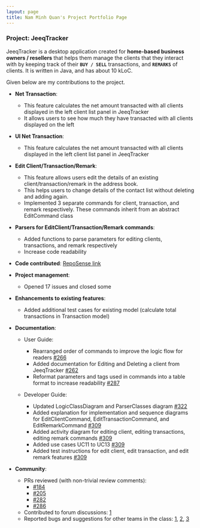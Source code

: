 ```yaml
---
layout: page
title: Nam Minh Quan's Project Portfolio Page
---
```


### Project: JeeqTracker

JeeqTracker is a desktop application created for **home-based business owners / resellers** that helps them manage the clients
that they interact with by keeping track of their **`BUY / SELL`** transactions, and **`REMARKS`** of clients.
It is written in Java, and has about 10 kLoC.

Given below are my contributions to the project.

* **Net Transaction**:
  * This feature calculates the net amount transacted with all clients displayed in the left client list panel in JeeqTracker
  * It allows users to see how much they have transacted with all clients displayed on the left
* **UI Net Transaction**:
  * This feature calculates the net amount transacted with all clients displayed in the left client list panel in JeeqTracker
* **Edit Client/Transaction/Remark**:
  * This feature allows users edit the details of an existing client/transaction/remark in the address book.
  * This helps users to change details of the contact list without deleting and adding again.
  * Implemented 3 separate commands for client, transaction, and remark respectively. These commands inherit from an abstract EditCommand class
* **Parsers for EditClient/Transaction/Remark commands**:
  * Added functions to parse parameters for editing clients, transactions, and remark respectively
  * Increase code readability
* **Code contributed**: [RepoSense link](https://nus-cs2103-ay2223s1.github.io/tp-dashboard/?search=quannam0124&breakdown=true&sort=groupTitle&sortWithin=title&since=2022-09-16&timeframe=commit&mergegroup=&groupSelect=groupByRepos&checkedFileTypes=docs~functional-code~test-code~other')

* **Project management**:
  * Opened 17 issues and closed some
<div style="page-break-after: always;"></div>

* **Enhancements to existing features**:
  * Added additional test cases for existing model (calculate total transactions in Transaction model)

* **Documentation**:
  * User Guide:
    * Rearranged order of commands to improve the logic flow for readers [#266](https://github.com/AY2223S1-CS2103T-T09-1/tp/pull/266)
    * Added documentation for Editing and Deleting a client from JeeqTracker [#262](https://github.com/AY2223S1-CS2103T-T09-1/tp/pull/262)
    * Reformat parameters and tags used in commands into a table format to increase readability [#287](https://github.com/AY2223S1-CS2103T-T09-1/tp/pull/287/files)
    
  * Developer Guide: 
    * Updated LogicClassDiagram and ParserClasses diagram [#322](https://github.com/AY2223S1-CS2103T-T09-1/tp/pull/322)
    * Added explanation for implementation and sequence diagrams for EditClientCommand, EditTransactionCommand, and EditRemarkCommand [#309](https://github.com/AY2223S1-CS2103T-T09-1/tp/pull/309)
    * Added activity diagram for editing client, editing transactions, editing remark commands [#309](https://github.com/AY2223S1-CS2103T-T09-1/tp/pull/309)
    * Added use cases UC11 to UC13 [#309](https://github.com/AY2223S1-CS2103T-T09-1/tp/pull/309)
    * Added test instructions for edit client, edit transaction, and edit remark features [#309](https://github.com/AY2223S1-CS2103T-T09-1/tp/pull/309)

* **Community**:
  * PRs reviewed (with non-trivial review comments):
    * [#184](https://github.com/AY2223S1-CS2103T-T09-1/tp/pull/184)
    * [#205](https://github.com/AY2223S1-CS2103T-T09-1/tp/pull/205)
    * [#282](https://github.com/AY2223S1-CS2103T-T09-1/tp/pull/282)
    * [#286](https://github.com/AY2223S1-CS2103T-T09-1/tp/pull/286)
  * Contributed to forum discussions: [1](https://github.com/nus-cs2103-AY2223S1/forum/issues/115)
  * Reported bugs and suggestions for other teams in the class: [1](https://github.com/AY2223S1-CS2103T-W13-1/tp/issues/146), [2](https://github.com/AY2223S1-CS2103T-W13-1/tp/issues/138), [3](https://github.com/AY2223S1-CS2103T-W13-1/tp/issues/130)


